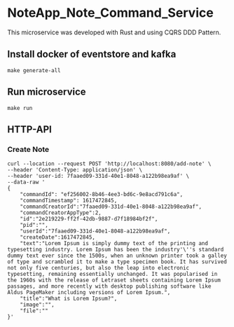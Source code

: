 # NoteApp_Note_Command_Service

This microservice was developed with Rust and using CQRS DDD Pattern. 

## Install docker of eventstore and kafka
```console
make generate-all
```

## Run microservice
```console
make run
```

## HTTP-API
### Create Note
```console
curl --location --request POST 'http://localhost:8080/add-note' \
--header 'Content-Type: application/json' \
--header 'user-id: 7faaed09-331d-40e1-8048-a122b98ea9af' \
--data-raw '
{
    "commandId": "ef256002-8b46-4ee3-bd6c-9e8acd791c6a",
    "commandTimestamp": 1617472845,
    "commandCreatorId":"7faaed09-331d-40e1-8048-a122b98ea9af",
    "commandCreatorAppType":2,
    "id":"2e219229-ff2f-42db-9887-d7f18984bf2f",
    "pid":"",
    "userId":"7faaed09-331d-40e1-8048-a122b98ea9af",
    "createDate":1617472845,
    "text":"Lorem Ipsum is simply dummy text of the printing and typesetting industry. Lorem Ipsum has been the industry'\''s standard dummy text ever since the 1500s, when an unknown printer took a galley of type and scrambled it to make a type specimen book. It has survived not only five centuries, but also the leap into electronic typesetting, remaining essentially unchanged. It was popularised in the 1960s with the release of Letraset sheets containing Lorem Ipsum passages, and more recently with desktop publishing software like Aldus PageMaker including versions of Lorem Ipsum.",
    "title":"What is Lorem Ipsum?",
    "image":"",
    "file":""
}'
```